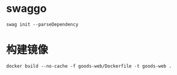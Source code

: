 # swaggo
```shell
swag init --parseDependency
```

# 构建镜像
```shell
docker build --no-cache -f goods-web/Dockerfile -t goods-web .
```